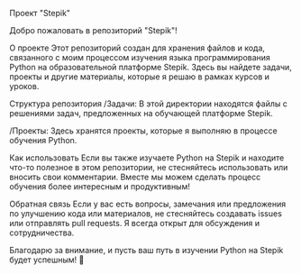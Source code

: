 Проект "Stepik"

Добро пожаловать в репозиторий "Stepik"!

О проекте
Этот репозиторий создан для хранения файлов и кода, связанного с моим процессом изучения языка программирования Python на образовательной платформе Stepik. Здесь вы найдете задачи, проекты и другие материалы, которые я решаю в рамках курсов и уроков.

Структура репозитория
/Задачи: В этой директории находятся файлы с решениями задач, предложенных на обучающей платформе Stepik.

/Проекты: Здесь хранятся проекты, которые я выполняю в процессе обучения Python.

Как использовать
Если вы также изучаете Python на Stepik и находите что-то полезное в этом репозитории, не стесняйтесь использовать или вносить свои комментарии. Вместе мы можем сделать процесс обучения более интересным и продуктивным!

Обратная связь
Если у вас есть вопросы, замечания или предложения по улучшению кода или материалов, не стесняйтесь создавать issues или отправлять pull requests. Я всегда открыт для обсуждения и сотрудничества.

Благодарю за внимание, и пусть ваш путь в изучении Python на Stepik будет успешным! 🚀
